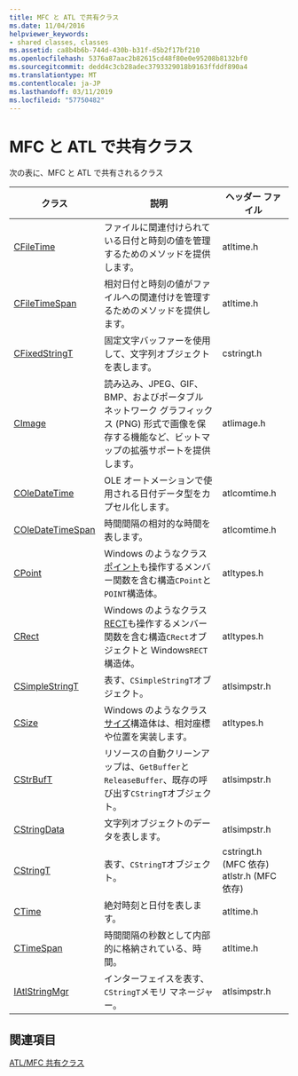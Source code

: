 ```yaml
---
title: MFC と ATL で共有クラス
ms.date: 11/04/2016
helpviewer_keywords:
- shared classes, classes
ms.assetid: ca8b4b6b-744d-430b-b31f-d5b2f17bf210
ms.openlocfilehash: 5376a87aac2b82615cd48f80e0e95208b8132bf0
ms.sourcegitcommit: dedd4c3cb28adec3793329018b9163ffddf890a4
ms.translationtype: MT
ms.contentlocale: ja-JP
ms.lasthandoff: 03/11/2019
ms.locfileid: "57750482"
---
```

# <a name="classes-shared-by-mfc-and-atl"></a>MFC と ATL で共有クラス

次の表に、MFC と ATL で共有されるクラス

|クラス|説明|ヘッダー ファイル|
|-----------|-----------------|-----------------|
|[CFileTime](../../atl-mfc-shared/reference/cfiletime-class.md)|ファイルに関連付けられている日付と時刻の値を管理するためのメソッドを提供します。|atltime.h|
|[CFileTimeSpan](../../atl-mfc-shared/reference/cfiletimespan-class.md)|相対日付と時刻の値がファイルへの関連付けを管理するためのメソッドを提供します。|atltime.h|
|[CFixedStringT](../../atl-mfc-shared/reference/cfixedstringt-class.md)|固定文字バッファーを使用して、文字列オブジェクトを表します。|cstringt.h|
|[CImage](../../atl-mfc-shared/reference/cimage-class.md)|読み込み、JPEG、GIF、BMP、およびポータブル ネットワーク グラフィックス (PNG) 形式で画像を保存する機能など、ビットマップの拡張サポートを提供します。|atlimage.h|
|[COleDateTime](../../atl-mfc-shared/reference/coledatetime-class.md)|OLE オートメーションで使用される日付データ型をカプセル化します。|atlcomtime.h|
|[COleDateTimeSpan](../../atl-mfc-shared/reference/coledatetimespan-class.md)|時間間隔の相対的な時間を表します。|atlcomtime.h|
|[CPoint](../../atl-mfc-shared/reference/cpoint-class.md)|Windows のようなクラス[ポイント](/windows/desktop/api/windef/ns-windef-tagpoint)も操作するメンバー関数を含む構造`CPoint`と`POINT`構造体。|atltypes.h|
|[CRect](../../atl-mfc-shared/reference/crect-class.md)|Windows のようなクラス[RECT](/windows/desktop/api/windef/ns-windef-tagrect)も操作するメンバー関数を含む構造`CRect`オブジェクトと Windows`RECT`構造体。|atltypes.h|
|[CSimpleStringT](../../atl-mfc-shared/reference/csimplestringt-class.md)|表す、`CSimpleStringT`オブジェクト。|atlsimpstr.h|
|[CSize](../../atl-mfc-shared/reference/csize-class.md)|Windows のようなクラス[サイズ](/windows/desktop/api/windef/ns-windef-tagsize)構造体は、相対座標や位置を実装します。|atltypes.h|
|[CStrBufT](../../atl-mfc-shared/reference/cstrbuft-class.md)|リソースの自動クリーンアップは、`GetBuffer`と`ReleaseBuffer`、既存の呼び出す`CStringT`オブジェクト。|atlsimpstr.h|
|[CStringData](../../atl-mfc-shared/reference/cstringdata-class.md)|文字列オブジェクトのデータを表します。|atlsimpstr.h|
|[CStringT](../../atl-mfc-shared/reference/cstringt-class.md)|表す、`CStringT`オブジェクト。|cstringt.h (MFC 依存) atlstr.h (MFC 依存)|
|[CTime](../../atl-mfc-shared/reference/ctime-class.md)|絶対時刻と日付を表します。|atltime.h|
|[CTimeSpan](../../atl-mfc-shared/reference/ctimespan-class.md)|時間間隔の秒数として内部的に格納されている、時間。|atltime.h|
|[IAtlStringMgr](../../atl-mfc-shared/reference/iatlstringmgr-class.md)|インターフェイスを表す、`CStringT`メモリ マネージャー。|atlsimpstr.h|

## <a name="see-also"></a>関連項目

[ATL/MFC 共有クラス](../../atl-mfc-shared/atl-mfc-shared-classes.md)
